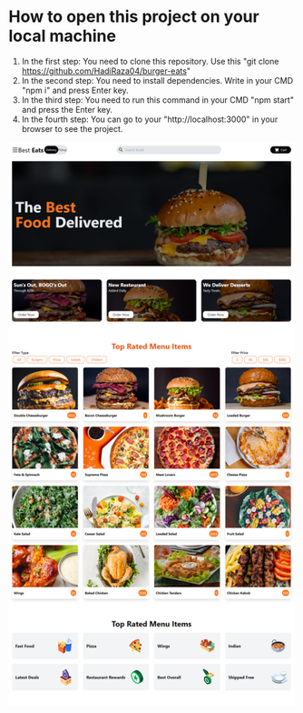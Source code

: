 # How to open this project on your local machine
1) In the first step: You need to clone this repository. Use this "git clone https://github.com/HadiRaza04/burger-eats"
2) In the second step: You need to install dependencies. Write in your CMD "npm i" and press Enter key.
3) In the third step: You need to run this command in your CMD "npm start" and press the Enter key.
4) In the fourth step: You can go to your "http://localhost:3000" in your browser to see the project.


![Project ScreenShot](https://github.com/HadiRaza04/burger-eats/blob/master/screencapture-besteatsburger-netlify-app-2023-08-24-01_32_25.png?raw=true)


